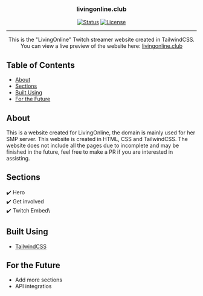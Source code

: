 <h3 align="center">livingonline.club</h3>
<div align="center">
  
[![Status](https://img.shields.io/badge/status-active-success.svg)]()
[![License](https://img.shields.io/github/license/Jackelele/livingonline.club)](/LICENSE)
 
</div>
  
---
<p align="center"> 
    This is the "LivingOnline" Twitch streamer website created in TailwindCSS. You can view a live preview of the website here: <a href="https://livingonline.club/">livingonline.club</a>
    <br> 
</p>

## Table of Contents

- [About](#about)
- [Sections](#sections)
- [Built Using](#built_using)
- [For the Future](#for-the-future)

## About <a name = "about"></a>

This is a website created for LivingOnline, the domain is mainly used for her SMP server. This website is created in HTML, CSS and TailwindCSS. The website does not include all the pages due to incomplete and may be finished in the future, feel free to make a PR if you are interested in assisting.   

## Sections

✔️ Hero\
✔️ Get involved\
✔️ Twitch Embed\

## Built Using <a name = "built_using"></a>
- [TailwindCSS](https://tailwindcss.com/)

## For the Future

- Add more sections
- API integratios

  
